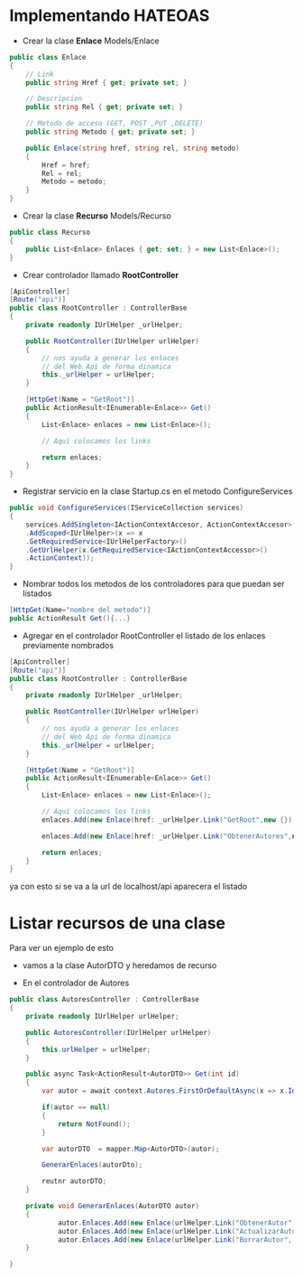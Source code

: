 # Implementando HATEOAS


- Crear la clase <strong>Enlace</strong>
Models/Enlace

```csharp
public class Enlace
{
    // Link
    public string Href { get; private set; }

    // Descripcion
    public string Rel { get; private set; }

    // Metodo de acceso (GET, POST ,PUT ,DELETE)
    public string Metodo { get; private set; }

    public Enlace(string href, string rel, string metodo)
    {
        Href = href;
        Rel = rel;
        Metodo = metodo;
    }
}
```

- Crear la clase <strong>Recurso</strong>
Models/Recurso

```csharp
public class Recurso
{
    public List<Enlace> Enlaces { get; set; } = new List<Enlace>();
}
```


- Crear controlador llamado <strong>RootController</strong>

```csharp
[ApiController]
[Route("api")]
public class RootController : ControllerBase
{
    private readonly IUrlHelper _urlHelper;

    public RootController(IUrlHelper urlHelper)
    {
        // nos ayuda a generar los enlaces 
        // del Web Api de forma dinamica
        this._urlHelper = urlHelper;
    }

    [HttpGet(Name = "GetRoot")]
    public ActionResult<IEnumerable<Enlace>> Get()
    {
        List<Enlace> enlaces = new List<Enlace>();

        // Aquí colocamos los links

        return enlaces;
    }
}
```


- Registrar servicio en la clase Startup.cs en el 
metodo ConfigureServices

```csharp
public void ConfigureServices(IServiceCollection services)
{
    services.AddSingleton<IActionContextAccesor, ActionContextAccesor>()
    .AddScoped<IUrlHelper>(x => x
    .GetRequiredService<IUrlHelperFactory>()
    .GetUrlHelper(x.GetRequiredService<IActionContextAccessor>()
    .ActionContext));
}
```


- Nombrar todos los metodos de los controladores 
para que puedan ser listados

```csharp
[HttpGet(Name="nombre del metodo")]
public ActionResult Get(){...}
```


- Agregar en el controlador RootController el listado 
de los enlaces previamente nombrados

```csharp
[ApiController]
[Route("api")]
public class RootController : ControllerBase
{
    private readonly IUrlHelper _urlHelper;

    public RootController(IUrlHelper urlHelper)
    {
        // nos ayuda a generar los enlaces 
        // del Web Api de forma dinamica
        this._urlHelper = urlHelper;
    }

    [HttpGet(Name = "GetRoot")]
    public ActionResult<IEnumerable<Enlace>> Get()
    {
        List<Enlace> enlaces = new List<Enlace>();

        // Aquí colocamos los links
        enlaces.Add(new Enlace(href: _urlHelper.Link("GetRoot",new {}),rel: "self", metodo:"GET"));

        enlaces.Add(new Enlace(href: _urlHelper.Link("ObtenerAutores",new {}),rel: "autores", metodo:"POST"));

        return enlaces;
    }
}
```

ya con esto si se va a la url de localhost/api aparecera el listado


# Listar recursos de una clase

<p>
Para ver un ejemplo de esto
</p>

- vamos a la clase AutorDTO y heredamos de recurso

- En el controlador de Autores

```csharp
public class AutoresController : ControllerBase
{
    private readonly IUrlHelper urlHelper;

    public AutoresController(IUrlHelper urlHelper)
    {
        this.urlHelper = urlHelper;
    }

    public async Task<ActionResult<AutorDTO>> Get(int id)
    {
        var autor = await context.Autores.FirstOrDefaultAsync(x => x.Id == id);

        if(autor == null)
        {
            return NotFound();
        }

        var autorDTO  = mapper.Map<AutorDTO>(autor);

        GenerarEnlaces(autorDto);

        reutnr autorDTO;
    }

    private void GenerarEnlaces(AutorDTO autor)
    {
            autor.Enlaces.Add(new Enlace(urlHelper.Link("ObtenerAutor", new { id = autor.Id }), rel: "self", metodo: "GET"));
            autor.Enlaces.Add(new Enlace(urlHelper.Link("ActualizarAutor", new { id = autor.Id }), rel: "update-author", metodo: "PUT"));
            autor.Enlaces.Add(new Enlace(urlHelper.Link("BorrarAutor", new { id = autor.Id }), rel: "delete-author", metodo: "DELETE"));
    }

}
```